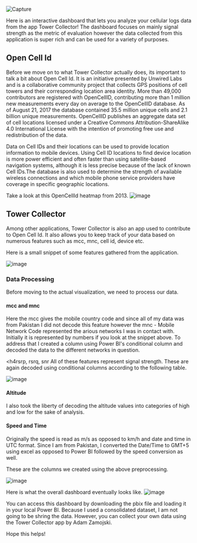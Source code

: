 ![Capture](https://user-images.githubusercontent.com/70474312/177979794-919ad842-7399-4986-8ca2-ffa19e04e6f2.PNG)

Here is an interactive dashboard that lets you analyze your cellular logs data from the app Tower Collector! The dashboard focuses on mainly signal strength as the metric of evaluation however the data collected from this application is super rich and can be used for a variety of purposes.

<h2>Open Cell Id</h2>
Before we move on to what Tower Collector actually does, its important to talk a bit about Open Cell Id. It is an initiative presented by Unwired Labs and is a collaborative community project that collects GPS positions of cell towers and their corresponding location area identity. More than 49,000 contributors are registered with OpenCellID, contributing more than 1 million new measurements every day on average to the OpenCellID database. As of August 21, 2017 the database contained 35.5 million unique cells and 2.1 billion unique measurements. OpenCellID publishes an aggregate data set of cell locations licensed under a Creative Commons Attribution-ShareAlike 4.0 International License with the intention of promoting free use and redistribution of the data.

Data on Cell IDs and their locations can be used to provide location information to mobile devices. Using Cell ID locations to find device location is more power efficient and often faster than using satellite-based navigation systems, although it is less precise because of the lack of known Cell IDs.The database is also used to determine the strength of available wireless connections and which mobile phone service providers have coverage in specific geographic locations.

Take a look at this OpenCellId heatmap from 2013.
![image](https://user-images.githubusercontent.com/70474312/177980763-35d1d228-ccf6-4b8f-82f2-e9a4454f9181.png)

<h2>Tower Collector</h2>
Among other applications, Tower Collector is also an app used to contribute to Open Cell Id. It also allows you to keep track of your data based on numerous features such as mcc, mnc, cell id, device etc.

Here is a small snippet of some features gathered from the application.

![image](https://user-images.githubusercontent.com/70474312/177981411-e5061ec3-0190-49fa-ba4f-5225e395e469.png)

<h3>Data Processing</h3>
Before moving to the actual visualization, we need to process our data. 
<h4>mcc and mnc</h4>
Here the mcc gives the mobile country code and since all of my data was from Pakistan I did not decode this feature however the mnc - Mobile Network Code represented the arious networks I was in contact with. Initially it is represented by numbers if you look at the snippet above. To address that I created a column using Power BI's conditional column and decoded the data to the different networks in question. 

<h4rsrp, rsrq, snr</h4>
All of these features represent signal strength. These are again decoded using conditional columns according to the following table.

![image](https://user-images.githubusercontent.com/70474312/177986327-fe3acae4-636f-4ac6-8ea8-184129e1c21b.png)

<h4>Altitude</h4>
I also took the liberty of decoding the altitude values into categories of high and low for the sake of analysis.

<h4>Speed and Time</h4>
Originally the speed is read as m/s as opposed to km/h and date and time in UTC format. Since I am from Pakistan, I converted the Date/Time to GMT+5 using excel as opposed to Power BI  followed by the speed conversion as well.

These are the columns we created using the above preprocessing.

![image](https://user-images.githubusercontent.com/70474312/177986552-72b73c3f-99e6-402a-9c32-a2887977a82a.png)

Here is what the overall dashboard eventually looks like.
![image](https://user-images.githubusercontent.com/70474312/177986653-338ca00c-102a-4a6f-b37c-0c6256692d5d.png)

You can access this dashboard by downloading the pbix file and loading it in your local Power BI. Because I used a consolidated dataset, I am not going to be shring the data. However, you can collect your own data using the Tower Collector app by Adam Zamojski.

Hope this helps!
